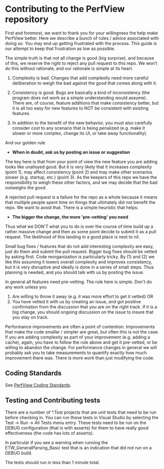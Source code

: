 # Contributing to the PerfView repository

First and foremost, we want to thank you for your willingness the help make PerfView better.
Here we describe a bunch of rules / advice associated with doing so. You may end up 
getting frustrated with the process.   This guide is our attempt to keep that frustration
as low as possible.   

The simple truth is that not all change is good (big surprise), and because of this, we reserve 
the right to reject any pull request to this repo. We won’t do this without rationale, and 
our rationale is simple at its heart.

1. Complexity is bad.   Changes that add complexity need more careful deliberation 
to weigh the bad against the good that comes along with it. 

2. Consistency is good.   Bugs are basically a kind of inconsistency (the program does 
not work as a simple understanding would assume). There are, of course, feature additions
that make consistency better, but it is all too easy for new features to NOT be consistent
with existing features. 

3. In addition to the benefit of the new behavior, you must also carefully consider
cost to any scenario that is being penalized (e.g. make it slower or more complex,
change its UI, or take away functionality).  

And our golden rule 

*  **When in doubt, ask us by posting an issue or suggestion**

The key here is that from your point of view the new feature you are adding looks like unalloyed 
good.  But it is very likely that it increases complexity (point 1), may affect consistency (point 2) 
and may make other scenarios slower (e.g. startup, etc.) (point 3).   As the keepers of this repo we 
have the responsibility to weigh these other factors, and we may decide that the bad outweighs
the good.

A rejected pull request is a failure for the repo as a whole because it means that multiple people 
spent time on things that ultimately did not benefit the repo.   We want to avoid that.  There 
is a simple heuristic that helps:

* **The bigger the change, the more 'pre-vetting' you need**

Thus what we DON'T what you to do is over the course of time build up a rather massive change
and then as some point decide to submit it as a pull request.   The likelihood of this landing
in a good place is next to nil.    

Small bug fixes / features that do not add interesting complexity are easy, just do them and 
submit the pull request.   Bigger bug fixes should be vetted by asking first.   Code 
reorganization is particularly tricky.  By (1) and (2) we like this assuming it lowers overall
complexity and improves consistency, but it is very disruptive and ideally is done in a series
of small steps.   Thus planning is needed, and you should talk with us by posting the issue.   

In general all features need pre-vetting.   The rule here is simple.  Don't do any work unless
you 

1. Are willing to throw it away (e.g. it was more effort to get it vetted) OR
2. You have vetted it with us by creating an issue, and got positive confirmation from the 
   discussion that you are on the right track.   If it is a big change, you should ongoing
   discussion on the issue to insure that you stay on track.   

Performance improvements are often a point of contention.   Improvements that make the code
smaller / simpler are great, but often this is not the case.   If you are adding complexity as
part of your improvement (e.g. adding a cache), again, you have to follow the rule above
and get it pre-vetted, or be willing to abandon the change.   For performance changes in
general we will probably ask you to take measurements to quantify exactly how much improvement
there was.    There is more work than just modifying the code. 

## Coding Standards

See [PerfView Coding Standards](documentation/CodingStandards.md). 

## Testing and Contributing tests

There are a number of *.Test projects that are unit tests that need to be run before checking in.
You can run these tests in Visual Studio by selecting the Test -> Run -> All Tests menu entry.
These tests need to be run on the DEBUG configuration (that is with asserts) for them to 
have really good effectiveness (the code has lots of asserts).   

In particular if you see a warning when running the ETW_GeneralParsing_Basic test that is 
an indication that did not run on a DEBUG build. 

The tests should run in less than 1 minute total.   
